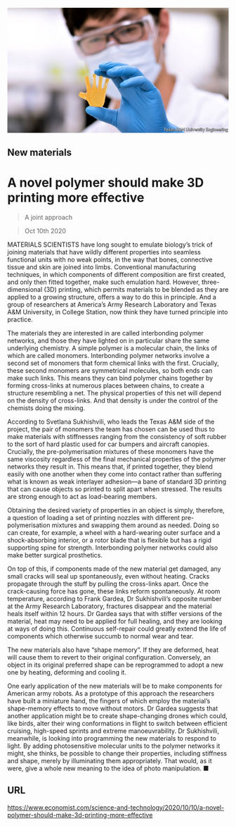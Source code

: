 ![](./images/20201010_STP504.jpg)

## New materials

# A novel polymer should make 3D printing more effective

> A joint approach

> Oct 10th 2020

MATERIALS SCIENTISTS have long sought to emulate biology’s trick of joining materials that have wildly different properties into seamless functional units with no weak points, in the way that bones, connective tissue and skin are joined into limbs. Conventional manufacturing techniques, in which components of different composition are first created, and only then fitted together, make such emulation hard. However, three-dimensional (3D) printing, which permits materials to be blended as they are applied to a growing structure, offers a way to do this in principle. And a group of researchers at America’s Army Research Laboratory and Texas A&M University, in College Station, now think they have turned principle into practice.

The materials they are interested in are called interbonding polymer networks, and those they have lighted on in particular share the same underlying chemistry. A simple polymer is a molecular chain, the links of which are called monomers. Interbonding polymer networks involve a second set of monomers that form chemical links with the first. Crucially, these second monomers are symmetrical molecules, so both ends can make such links. This means they can bind polymer chains together by forming cross-links at numerous places between chains, to create a structure resembling a net. The physical properties of this net will depend on the density of cross-links. And that density is under the control of the chemists doing the mixing.

According to Svetlana Sukhishvili, who leads the Texas A&M side of the project, the pair of monomers the team has chosen can be used thus to make materials with stiffnesses ranging from the consistency of soft rubber to the sort of hard plastic used for car bumpers and aircraft canopies. Crucially, the pre-polymerisation mixtures of these monomers have the same viscosity regardless of the final mechanical properties of the polymer networks they result in. This means that, if printed together, they blend easily with one another when they come into contact rather than suffering what is known as weak interlayer adhesion—a bane of standard 3D printing that can cause objects so printed to split apart when stressed. The results are strong enough to act as load-bearing members.

Obtaining the desired variety of properties in an object is simply, therefore, a question of loading a set of printing nozzles with different pre-polymerisation mixtures and swapping them around as needed. Doing so can create, for example, a wheel with a hard-wearing outer surface and a shock-absorbing interior, or a rotor blade that is flexible but has a rigid supporting spine for strength. Interbonding polymer networks could also make better surgical prosthetics.

On top of this, if components made of the new material get damaged, any small cracks will seal up spontaneously, even without heating. Cracks propagate through the stuff by pulling the cross-links apart. Once the crack-causing force has gone, these links reform spontaneously. At room temperature, according to Frank Gardea, Dr Sukhishvili’s opposite number at the Army Research Laboratory, fractures disappear and the material heals itself within 12 hours. Dr Gardea says that with stiffer versions of the material, heat may need to be applied for full healing, and they are looking at ways of doing this. Continuous self-repair could greatly extend the life of components which otherwise succumb to normal wear and tear.

The new materials also have “shape memory”. If they are deformed, heat will cause them to revert to their original configuration. Conversely, an object in its original preferred shape can be reprogrammed to adopt a new one by heating, deforming and cooling it.

One early application of the new materials will be to make components for American army robots. As a prototype of this approach the researchers have built a miniature hand, the fingers of which employ the material’s shape-memory effects to move without motors. Dr Gardea suggests that another application might be to create shape-changing drones which could, like birds, alter their wing conformations in flight to switch between efficient cruising, high-speed sprints and extreme manoeuvrability. Dr Sukhishvili, meanwhile, is looking into programming the new materials to respond to light. By adding photosensitive molecular units to the polymer networks it might, she thinks, be possible to change their properties, including stiffness and shape, merely by illuminating them appropriately. That would, as it were, give a whole new meaning to the idea of photo manipulation. ■

## URL

https://www.economist.com/science-and-technology/2020/10/10/a-novel-polymer-should-make-3d-printing-more-effective
